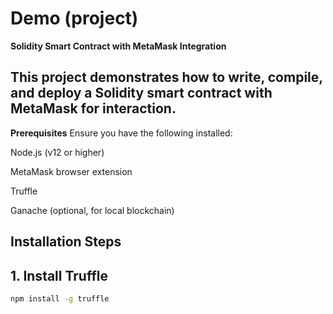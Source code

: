 ﻿# Demo (project)

**Solidity Smart Contract with MetaMask Integration**

This project demonstrates how to write, compile, and deploy a Solidity smart contract with MetaMask for interaction.
--------------------------------------------------------------------------------------------------------
**Prerequisites**
Ensure you have the following installed:

Node.js (v12 or higher)

MetaMask browser extension

Truffle

Ganache (optional, for local blockchain)

## Installation Steps

## 1. Install Truffle

```bash
npm install -g truffle

